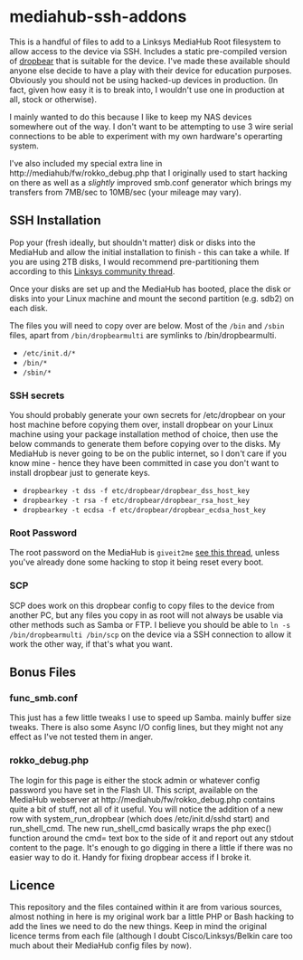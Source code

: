 # mediahub-ssh-addons
This is a handful of files to add to a Linksys MediaHub Root filesystem to allow access to the device via SSH. Includes a static pre-compiled version of [dropbear](https://matt.ucc.asn.au/dropbear/dropbear.html) that is suitable for the device. I've made these available should anyone else decide to have a play with their device for education purposes. Obviously you should not be using hacked-up devices in production. (In fact, given how easy it is to break into, I wouldn't use one in production at all, stock or otherwise).

I mainly wanted to do this because I like to keep my NAS devices somewhere out of the way. I don't want to be attempting to use 3 wire serial connections to be able to experiment with my own hardware's operarting system.

I've also included my special extra line in http://mediahub/fw/rokko_debug.php that I originally used to start hacking on there as well as a *slightly* improved smb.conf generator which brings my transfers from 7MB/sec to 10MB/sec (your mileage may vary).

## SSH Installation
Pop your (fresh ideally, but shouldn't matter) disk or disks into the MediaHub and allow the initial installation to finish - this can take a while. If you are using 2TB disks, I would recommend pre-partitioning them according to this [Linksys community thread](http://community.linksys.com/t5/Media-Hub/2TB-HDD-for-NMH305/td-p/571796).

Once your disks are set up and the MediaHub has booted, place the disk or disks into your Linux machine and mount the second partition (e.g. sdb2) on each disk.

The files you will need to copy over are below. Most of the `/bin` and `/sbin` files, apart from `/bin/dropbearmulti` are symlinks to /bin/dropbearmulti.

* `/etc/init.d/*`
* `/bin/*`
* `/sbin/*`

### SSH secrets
You should probably generate your own secrets for /etc/dropbear on your host machine before copying them over, install dropbear on your Linux machine using your package installation method of choice, then use the below commands to generate them before copying over to the disks. My MediaHub is never going to be on the public internet, so I don't care if you know mine - hence they have been committed in case you don't want to install dropbear just to generate keys. 
* `dropbearkey -t dss -f etc/dropbear/dropbear_dss_host_key`
* `dropbearkey -t rsa -f etc/dropbear/dropbear_rsa_host_key`
* `dropbearkey -t ecdsa -f etc/dropbear/dropbear_ecdsa_host_key`

### Root Password
The root password on the MediaHub is `giveit2me` [see this thread](https://forum.nas-central.org/viewtopic.php?f=26&t=2059), unless you've already done some hacking to stop it being reset every boot. 

### SCP
SCP does work on this dropbear config to copy files to the device from another PC, but any files you copy in as root will not always be usable via other methods such as Samba or FTP. I believe you should be able to `ln -s /bin/dropbearmulti /bin/scp` on the device via a SSH connection to allow it work the other way, if that's what you want.

## Bonus Files
### func_smb.conf
This just has a few little tweaks I use to speed up Samba. mainly buffer size tweaks. There is also some Async I/O config lines, but they might not any effect as I've not tested them in anger.

### rokko_debug.php
The login for this page is either the stock admin or whatever config password you have set in the Flash UI.
This script, available on the MediaHub webserver at http://mediahub/fw/rokko_debug.php contains quite a bit of stuff, not all of it useful. You will notice the addition of a new row with system_run_dropbear (which does /etc/init.d/sshd start) and run_shell_cmd. 
The new run_shell_cmd basically wraps the php exec() function around the cmd= text box to the side of it and report out any stdout content to the page. It's enough to go digging in there a little if there was no easier way to do it. Handy for fixing dropbear access if I broke it.

## Licence
This repository and the files contained within it are from various sources, almost nothing in here is my original work bar a little PHP or Bash hacking to add the lines we need to do the new things. Keep in mind the original licence terms from each file (although I doubt Cisco/Linksys/Belkin care too much about their MediaHub config files by now).
